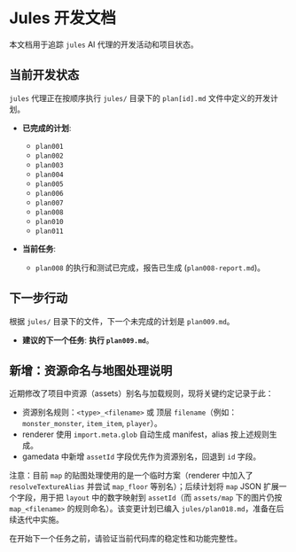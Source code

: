 # Jules 开发文档

本文档用于追踪 `jules` AI 代理的开发活动和项目状态。

## 当前开发状态

`jules` 代理正在按顺序执行 `jules/` 目录下的 `plan[id].md` 文件中定义的开发计划。

- **已完成的计划**:
    - `plan001`
    - `plan002`
    - `plan003`
    - `plan004`
    - `plan005`
    - `plan006`
    - `plan007`
    - `plan008`
    - `plan010`
    - `plan011`

- **当前任务**:
    - `plan008` 的执行和测试已完成，报告已生成 (`plan008-report.md`)。

## 下一步行动

根据 `jules/` 目录下的文件，下一个未完成的计划是 `plan009.md`。

- **建议的下一个任务**: **执行 `plan009.md`**。

## 新增：资源命名与地图处理说明

近期修改了项目中资源（assets）别名与加载规则，现将关键约定记录于此：

- 资源别名规则：`<type>_<filename>` 或 顶层 `filename`（例如：`monster_monster`, `item_item`, `player`）。
- renderer 使用 `import.meta.glob` 自动生成 manifest，alias 按上述规则生成。
- gamedata 中新增 `assetId` 字段优先作为资源别名，回退到 `id` 字段。

注意：目前 `map` 的贴图处理使用的是一个临时方案（renderer 中加入了 `resolveTextureAlias` 并尝试 `map_floor` 等别名）；后续计划将 `map` JSON 扩展一个字段，用于把 `layout` 中的数字映射到 `assetId`（而 `assets/map` 下的图片仍按 `map_<filename>` 的规则命名）。该变更计划已编入 `jules/plan018.md`，准备在后续迭代中实施。

在开始下一个任务之前，请验证当前代码库的稳定性和功能完整性。
